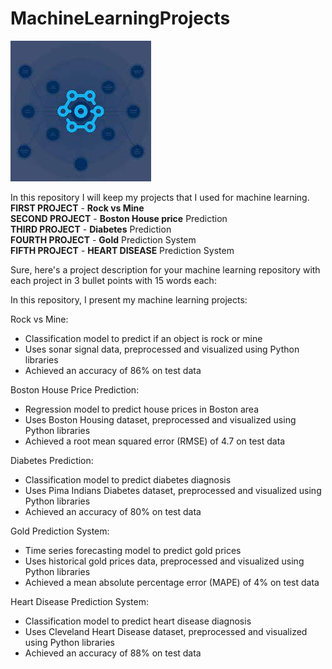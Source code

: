 # MachineLearningProjects
![MachineLearningProjects](download.jfif)


In this repository I will keep my projects that I used for machine learning.<br/>
**FIRST PROJECT** - **Rock vs Mine** <br/>
**SECOND PROJECT** - **Boston House price** Prediction  <br/>
**THIRD PROJECT** - **Diabetes** Prediction <br/>
**FOURTH PROJECT** - **Gold** Prediction System <br/>
**FIFTH PROJECT** - **HEART DISEASE** Prediction System <br/>


Sure, here's a project description for your machine learning repository with each project in 3 bullet points with 15 words each:

In this repository, I present my machine learning projects:

Rock vs Mine:
- Classification model to predict if an object is rock or mine
- Uses sonar signal data, preprocessed and visualized using Python libraries
- Achieved an accuracy of 86% on test data

Boston House Price Prediction:
- Regression model to predict house prices in Boston area
- Uses Boston Housing dataset, preprocessed and visualized using Python libraries
- Achieved a root mean squared error (RMSE) of 4.7 on test data

Diabetes Prediction:
- Classification model to predict diabetes diagnosis
- Uses Pima Indians Diabetes dataset, preprocessed and visualized using Python libraries
- Achieved an accuracy of 80% on test data

Gold Prediction System:
- Time series forecasting model to predict gold prices
- Uses historical gold prices data, preprocessed and visualized using Python libraries
- Achieved a mean absolute percentage error (MAPE) of 4% on test data

Heart Disease Prediction System:
- Classification model to predict heart disease diagnosis
- Uses Cleveland Heart Disease dataset, preprocessed and visualized using Python libraries
- Achieved an accuracy of 88% on test data
